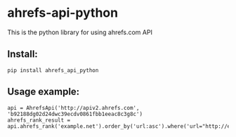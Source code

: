 # ahrefs-api-python

This is the python library for using ahrefs.com API

## Install:
```
pip install ahrefs_api_python
```

## Usage example:

```
api = AhrefsApi('http://apiv2.ahrefs.com', 'b92188dg02d24dwc39ecdv0861fbb1eeac8c3g8c')
ahrefs_rank_result = api.ahrefs_rank('example.net').order_by('url:asc').where('url="http://example.net/"').get()
```

